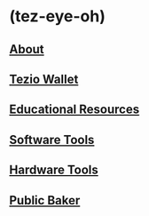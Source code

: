 # (tez-eye-oh) 

## [About](pages/about.md)

## [Tezio Wallet](pages/tezio_wallet.md)

## [Educational Resources](pages/educational.md)

## [Software Tools](pages/software.md)

## [Hardware Tools](pages/hardware.md)

## [Public Baker](pages/baker.md)
